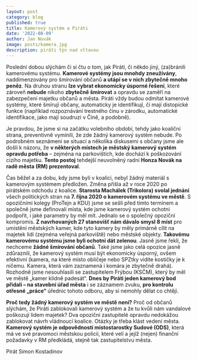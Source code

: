 ```yaml
---
layout: post
category: blog
published: true
title: Kamerový systém a Piráti
date: '2022-08-09'
author: Jan Novák
image: posts/kamera.jpg
description: piráti týn nad vltavou
---
```

Poslední dobou slýchám či si čtu o tom, jak Piráti, či někdo jiný, (za)bránili kamerovému systému. **Kamerové systémy jsou mnohdy zneužívány**, naddimenzovány pro šmírování občanů **a utápí se v nich zbytečně mnoho peněz**. Na druhou stranu **lze vybrat ekonomicky úsporné řešení**, které zároveň **nebude** nikoho **zbytečně šmírovat** a opravdu se zaměří na zabezpečení majetku občanů a města. Piráti vždy budou odmítat kamerové systémy, které šmírují občany, automaticky je identifikují, či mají distopické funkce (například rozpoznávání trestného činu v zárodku, automatické identifikace, jako mají soudruzi v Číně, a podobně).

Je pravdou, že jsme si na začátku volebního období, tehdy jako koaliční strana, preventivně vymínili, že zde žádný kamerový systém nebude. Po podrobném seznámení se situací a několika diskusemi s občany jsme ale došli k názoru, že **v některých místech je městský kamerový systém opravdu potřeba** – zejména na parkovištích, kde dochází k poškozování cizího majetku. **Tento postoj** tehdejší neuvolněný radní **Honza Novák na radě města (RM) prezentoval**.

Čas běžel a za dobu, kdy jsme byli v koalici, nebyl žádný materiál s kamerovým systémem předložen. Změna přišla až v roce 2020 po pirátském odchodu z koalice. **Starosta Machálek (Trikolora) svolal jednání** všech politických stran na **7. října 2020 o kamerovém systému ve městě**. S opozičními kolegy (ProTejn a KDU) jsme se sešli před tímto termínem a společně jsme definovali místa, kde jsme kamerový systém ochotni podpořit, i jaké parametry by měl mít. Jednalo se o společný opoziční kompromis. **Z navrhovaných 27 stanovišť nám dávalo smysl 8 míst** pro umístění městských kamer, kde tyto kamery by měly primárně cílit na majetek lidí (zejména veřejná parkoviště) nebo městské objekty. **Takovému kamerovému systému jsme byli ochotni dát zelenou**. Jasně jsme řekli, že nechceme **žádné šmírování občanů**. Také jsme jako celá opozice jasně zdůraznili, že kamerový systém musí být ekonomicky úsporný, ovšem efektivní (kamera, na které místo obličeje nebo SPZtky vidíte kostičky je k ničemu. Kamera, která vám zaznamená i komára je zbytečně drahá). Rozhodně jsme nesouhlasili se zastupitelem Frýbou (KSČM), který by měl ve městě „kamer klidně padesát“. **Dnes by Piráti jeden kamerový bod přidali – na stavební úřad města** i se záznamem zvuku, **pro kontrolu otřesné „práce“** úřednic tohoto odboru, aby si nemohly dělat co chtějí.

**Proč tedy žádný kamerový systém ve městě není?** Proč od občanů slýchám, že Piráti zablokovali kamerový systém a že tu kvůli nám vandalové poškozují lidem majetek? Dva opoziční zastupitelé opravdu nedokážou zablokovat návrh vládnoucí koalice. Otázky je třeba klást vedení města. **Kamerový systém je odpovědností místostarostky Sudové (ODS)**, která má ve své pravomoci městskou policii, které velí a jejíž (nejen) finanční požadavky v RM předkládá, stejně tak zastupitelstvu města.

Pirát Simon Kostadinov
